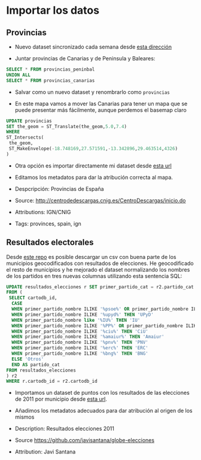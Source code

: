 # Importar los datos

## Provincias

* Nuevo dataset sincronizado cada semana desde [esta dirección](https://docs.google.com/uc?id=0B392y-77KML9NWtma3VFc2IwajQ&export=download)

* Juntar provincias de Canarias y de Peninsula y Baleares:

```sql
SELECT * FROM provincias_peninbal 
UNION ALL
SELECT * FROM provincias_canarias
```

* Salvar como un nuevo dataset y renombrarlo como `provincias`

* En este mapa vamos a mover las Canarias para tener un mapa que se puede presentar más fácilmente, aunque perdemos el basemap claro

```sql
UPDATE provincias
SET the_geom = ST_Translate(the_geom,5.0,7.4)
WHERE
ST_Intersects(
 the_geom,
 ST_MakeEnvelope(-18.748169,27.571591,-13.342896,29.463514,4326)
)
```

* Otra opción es importar directamente mi dataset desde [esta url](https://jsanzacademy1.cartodb.com/api/v2/sql?q=select+*+from+provincias&format=geojson)

* Editamos los metadatos para dar la atribución correcta al mapa.

 * Despcripción: Provincias de España
 * Source: http://centrodedescargas.cnig.es/CentroDescargas/inicio.do
 * Attributions: IGN/CNIG
 * Tags: provinces, spain, ign



## Resultados electorales

Desde [este repo](https://github.com/javisantana/globe-elecciones) es posible descargar un csv con buena parte de los municipios geocodificados con resultados de elecciones. He geocodificado el resto de municipios y he mejorado el dataset normalizando los nombres de los partidos en tres nuevas columnas utilizando esta sentencia SQL:

```sql
UPDATE resultados_elecciones r SET primer_partido_cat = r2.partido_cat
FROM (
 SELECT cartodb_id,
  CASE 
  WHEN primer_partido_nombre ILIKE '%psoe%' OR primer_partido_nombre ILIKE '%p.s.o.e%' THEN 'PSOE'
  WHEN primer_partido_nombre ILIKE '%upyd%' THEN 'UPyD'
  WHEN primer_partido_nombre like '%IU%' THEN 'IU'
  WHEN primer_partido_nombre ILIKE '%PP%' OR primer_partido_nombre ILIKE '%p.p.%' THEN 'PP'
  WHEN primer_partido_nombre ILIKE '%ciu%' THEN 'CiU'
  WHEN primer_partido_nombre ILIKE '%amaiur%' THEN 'Amaiur'
  WHEN primer_partido_nombre ILIKE '%pnv%' THEN 'PNV'
  WHEN primer_partido_nombre ILIKE '%erc%' THEN 'ERC'
  WHEN primer_partido_nombre ILIKE '%bng%' THEN 'BNG'
  ELSE 'Otros' 
  END AS partido_cat
FROM resultados_elecciones
) r2
WHERE r.cartodb_id = r2.cartodb_id
```

* Importamos un dataset de puntos con los resultados de las elecciones de 2011 por municipio desde [esta url](https://jsanzacademy1.cartodb.com/api/v2/sql?q=select+*+from+resultados_elecciones&format=geojson).

* Añadimos los metadatos adecuados para dar atribución al origen de los mismos

 * Description: Resultados elecciones 2011
 * Source https://github.com/javisantana/globe-elecciones
 * Attribution: Javi Santana

